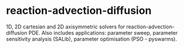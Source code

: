 # reaction-advection-diffusion
1D, 2D cartesian and 2D axisymmetric solvers for reaction-advection-diffusion PDE. Also includes applications: parameter sweep, parameter sensitivity analysis (SALib), parameter optimisation (PSO - pyswarms). 
